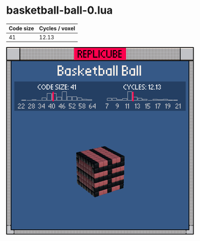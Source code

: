 # basketball-ball-0.lua

| Code size | Cycles / voxel |
| --------- | -------------- |
| 41        | 12.13          |

![](basketball-ball-0.png)
